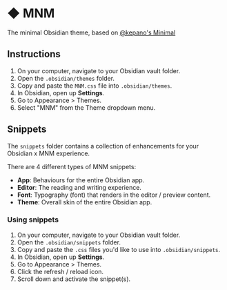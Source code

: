 # ◆ MNM

The minimal Obsidian theme, based on [@kepano's Minimal](https://github.com/kepano/obsidian-minimal)

## Instructions

1. On your computer, navigate to your Obsidian vault folder.
2. Open the `.obsidian/themes` folder.
3. Copy and paste the `MNM.css` file into `.obsidian/themes`.
4. In Obsidian, open up **Settings**.
5. Go to Appearance > Themes.
6. Select "MNM" from the Theme dropdown menu.

## Snippets

The `snippets` folder contains a collection of enhancements for your Obsidian x MNM experience.

There are 4 different types of MNM snippets:

- **App**: Behaviours for the entire Obsidian app.
- **Editor**: The reading and writing experience.
- **Font**: Typography (font) that renders in the editor / preview content.
- **Theme**: Overall skin of the entire Obsidian app.

### Using snippets

1. On your computer, navigate to your Obsidian vault folder.
2. Open the `.obsidian/snippets` folder.
3. Copy and paste the `.css` files you'd like to use into `.obsidian/snippets`.
4. In Obsidian, open up **Settings**.
5. Go to Appearance > Themes.
6. Click the refresh / reload icon.
7. Scroll down and activate the snippet(s).
